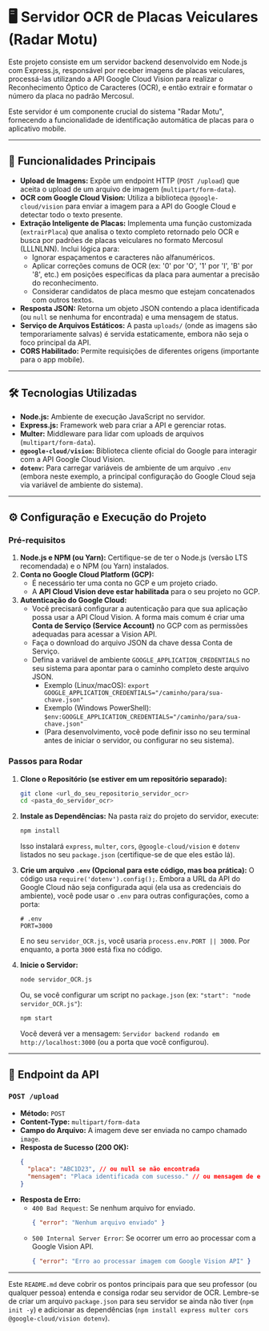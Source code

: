 # 🖥️ Servidor OCR de Placas Veiculares (Radar Motu)

Este projeto consiste em um servidor backend desenvolvido em Node.js com Express.js, responsável por receber imagens de placas veiculares, processá-las utilizando a API Google Cloud Vision para realizar o Reconhecimento Óptico de Caracteres (OCR), e então extrair e formatar o número da placa no padrão Mercosul.

Este servidor é um componente crucial do sistema "Radar Motu", fornecendo a funcionalidade de identificação automática de placas para o aplicativo mobile.

---

## 📍 Funcionalidades Principais

* **Upload de Imagens:** Expõe um endpoint HTTP (`POST /upload`) que aceita o upload de um arquivo de imagem (`multipart/form-data`).
* **OCR com Google Cloud Vision:** Utiliza a biblioteca `@google-cloud/vision` para enviar a imagem para a API do Google Cloud e detectar todo o texto presente.
* **Extração Inteligente de Placas:** Implementa uma função customizada (`extrairPlaca`) que analisa o texto completo retornado pelo OCR e busca por padrões de placas veiculares no formato Mercosul (LLLNLNN). Inclui lógica para:
    * Ignorar espaçamentos e caracteres não alfanuméricos.
    * Aplicar correções comuns de OCR (ex: '0' por 'O', '1' por 'I', 'B' por '8', etc.) em posições específicas da placa para aumentar a precisão do reconhecimento.
    * Considerar candidatos de placa mesmo que estejam concatenados com outros textos.
* **Resposta JSON:** Retorna um objeto JSON contendo a placa identificada (ou `null` se nenhuma for encontrada) e uma mensagem de status.
* **Serviço de Arquivos Estáticos:** A pasta `uploads/` (onde as imagens são temporariamente salvas) é servida estaticamente, embora não seja o foco principal da API.
* **CORS Habilitado:** Permite requisições de diferentes origens (importante para o app mobile).

---

## 🛠️ Tecnologias Utilizadas

* **Node.js:** Ambiente de execução JavaScript no servidor.
* **Express.js:** Framework web para criar a API e gerenciar rotas.
* **Multer:** Middleware para lidar com uploads de arquivos (`multipart/form-data`).
* **`@google-cloud/vision`:** Biblioteca cliente oficial do Google para interagir com a API Google Cloud Vision.
* **`dotenv`:** Para carregar variáveis de ambiente de um arquivo `.env` (embora neste exemplo, a principal configuração do Google Cloud seja via variável de ambiente do sistema).

---

## ⚙️ Configuração e Execução do Projeto

### Pré-requisitos

1.  **Node.js e NPM (ou Yarn):** Certifique-se de ter o Node.js (versão LTS recomendada) e o NPM (ou Yarn) instalados.
2.  **Conta no Google Cloud Platform (GCP):**
    * É necessário ter uma conta no GCP e um projeto criado.
    * A **API Cloud Vision deve estar habilitada** para o seu projeto no GCP.
3.  **Autenticação do Google Cloud:**
    * Você precisará configurar a autenticação para que sua aplicação possa usar a API Cloud Vision. A forma mais comum é criar uma **Conta de Serviço (Service Account)** no GCP com as permissões adequadas para acessar a Vision API.
    * Faça o download do arquivo JSON da chave dessa Conta de Serviço.
    * Defina a variável de ambiente `GOOGLE_APPLICATION_CREDENTIALS` no seu sistema para apontar para o caminho completo deste arquivo JSON.
        * Exemplo (Linux/macOS): `export GOOGLE_APPLICATION_CREDENTIALS="/caminho/para/sua-chave.json"`
        * Exemplo (Windows PowerShell): `$env:GOOGLE_APPLICATION_CREDENTIALS="/caminho/para/sua-chave.json"`
        * (Para desenvolvimento, você pode definir isso no seu terminal antes de iniciar o servidor, ou configurar no seu sistema).

### Passos para Rodar

1.  **Clone o Repositório (se estiver em um repositório separado):**
    ```bash
    git clone <url_do_seu_repositorio_servidor_ocr>
    cd <pasta_do_servidor_ocr>
    ```

2.  **Instale as Dependências:**
    Na pasta raiz do projeto do servidor, execute:
    ```bash
    npm install
    ```
    Isso instalará `express`, `multer`, `cors`, `@google-cloud/vision` e `dotenv` listados no seu `package.json` (certifique-se de que eles estão lá).

3.  **Crie um arquivo `.env` (Opcional para este código, mas boa prática):**
    O código usa `require('dotenv').config();`. Embora a URL da API do Google Cloud não seja configurada aqui (ela usa as credenciais do ambiente), você pode usar o `.env` para outras configurações, como a porta:
    ```env
    # .env
    PORT=3000
    ```
    E no seu `servidor_OCR.js`, você usaria `process.env.PORT || 3000`. Por enquanto, a porta `3000` está fixa no código.

4.  **Inicie o Servidor:**
    ```bash
    node servidor_OCR.js
    ```
    Ou, se você configurar um script no `package.json` (ex: `"start": "node servidor_OCR.js"`):
    ```bash
    npm start
    ```
    Você deverá ver a mensagem: `Servidor backend rodando em http://localhost:3000` (ou a porta que você configurou).

---

## 📡 Endpoint da API

### `POST /upload`

* **Método:** `POST`
* **Content-Type:** `multipart/form-data`
* **Campo do Arquivo:** A imagem deve ser enviada no campo chamado `image`.
* **Resposta de Sucesso (200 OK):**
    ```json
    {
      "placa": "ABC1D23", // ou null se não encontrada
      "mensagem": "Placa identificada com sucesso." // ou mensagem de erro/status
    }
    ```
* **Resposta de Erro:**
    * `400 Bad Request`: Se nenhum arquivo for enviado.
        ```json
        { "error": "Nenhum arquivo enviado" }
        ```
    * `500 Internal Server Error`: Se ocorrer um erro ao processar com a Google Vision API.
        ```json
        { "error": "Erro ao processar imagem com Google Vision API" }
        ```

---

Este `README.md` deve cobrir os pontos principais para que seu professor (ou qualquer pessoa) entenda e consiga rodar seu servidor de OCR. Lembre-se de criar um arquivo `package.json` para seu servidor se ainda não tiver (`npm init -y`) e adicionar as dependências (`npm install express multer cors @google-cloud/vision dotenv`).
